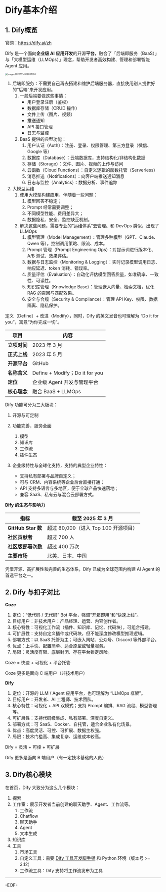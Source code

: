 # Dify基本介绍

## 1. Dify概览

官网：https://dify.ai/zh

Dify 是一个面向**企业级 AI 应用开发**的开源**平台**，融合了「后端即服务（BaaS）」与「大模型运维（LLMOps）」理念，帮助开发者高效构建、管理和部署智能 Agent 应用。

<img src="https://xiejie-typora.oss-cn-chengdu.aliyuncs.com/2025-10-14-022832.png" alt="image-20251014102831524" style="zoom:50%;" />

1. 后端即服务：不需要自己再去搭建和维护后端服务器，直接使用别人提供好的“后端”来开发应用。
   1. 一般后端要做这些事情：
      - 用户登录注册（鉴权）
      - 数据库存储（CRUD 操作）
      - 文件上传（图片、视频）
      - 推送通知
      - API 接口管理
      - 日志与监控
   2. BaaS 提供的典型功能：
      1. 用户认证（Auth）：注册、登录、权限管理、第三方登录（微信、Google 等）
      2. 数据库（Database）：云端数据库，支持结构化/非结构化数据
      3. 存储（Storage）：文件、图片、视频的上传与访问
      4. 云函数（Cloud Functions）：自定义逻辑的函数托管（Serverless）
      5. 消息推送（Notifications）：向客户端推送通知消息
      6. 日志与监控（Analytics）：数据分析、事件追踪
2. 大模型运维
   1. 使用大模型构建应用，伴随着一些问题：
      1. 模型回答不稳定；
      2. Prompt 经常需要调整；
      3. 不同模型性能、费用差异大；
      4. 数据隐私、安全、监控缺乏机制。
   2. 解决这些问题，需要专业的“运维体系”去管理。和 DevOps 类似，出现了 LLMOps
      1. 模型管理（Model Management）：管理多种模型（GPT、Claude、Qwen 等），控制调用策略、限流、成本。
      2. Prompt 管理（Prompt Engineering Ops）：对提示词进行版本化、A/B 测试、效果评估。
      3. 数据与日志监控（Monitoring & Logging）：实时记录模型调用日志、响应延迟、token 消耗、错误率。
      4. 质量评估（Evaluation）：自动化评估模型回答质量，如准确率、一致性、可读性。
      5. 知识库管理（Knowledge Base）：管理嵌入向量、检索文档，优化 RAG 的召回与匹配效果。
      6. 安全与合规（Security & Compliance）：管理 API Key、权限、数据隔离、隐私保护。



定义（Define）+ 改进（Modify），同时，Dify 的英文发音也可理解为 “Do it for you”，寓意“为你完成一切”。

| 项目         | 内容                           |
| ------------ | ------------------------------ |
| **立项时间** | 2023 年 3 月                   |
| **正式上线** | 2023 年 5 月                   |
| **开源平台** | GitHub                         |
| **名称含义** | Define + Modify；Do it for you |
| **定位**     | 企业级 Agent 开发与管理平台    |
| **核心理念** | 融合 BaaS + LLMOps             |

Dify 功能可分为三大板块：

1. 开源与可定制
2. 功能完善，服务全面
   1. 模型
   2. 知识库
   3. 工作流
   4. 插件生态

3. 企业级特性与全球化支持，支持的典型企业特性：
   - 支持私有部署与品牌自定义；
   - 可与 CRM、内容系统等企业后台直接打通；
   - API 支持多语言与多地区，便于全球产品快速落地；
   - 兼容 SaaS、私有云与混合云部署方式。



**Dify 的生态与影响力**

| 指标               | 截至 2025 年 3 月                    |
| ------------------ | ------------------------------------ |
| **GitHub Star 数** | 超过 80,000（进入 Top 100 开源项目） |
| **社区贡献者**     | 超过 700 人                          |
| **社区版部署次数** | 超过 400 万次                        |
| **主要市场**       | 北美、日本、中国                     |

凭借开源、高扩展性和完善的生态体系，Dify 已成为全球范围内构建 AI Agent 的首选平台之一。



## 2. Dify 与扣子对比

**Coze**

1. 定位：“低代码 / 无代码” Bot 平台，强调“开箱即用”和“快速上线”。
2. 目标用户：非技术用户：产品经理、运营、内容创作者。
3. 核心特性：可视化工作流（插件、知识库、记忆、代码块），可组合搭建。
4. 可扩展性：支持自定义插件或代码块，但不能深度修改模型推理逻辑。
5. 部署方式：以 SaaS 托管为主；可嵌入网站、公众号、Discord 等外部平台。
6. 优点：上手快、配置简单、适合原型或轻量服务。
7. 局限：灵活度有限、底层封闭、存在平台锁定风险。

Coze = 快速 + 可视化 + 平台托管

Coze 更多是面向 C 端用户（非技术用户）



**Dify**

1. 定位：开源的 LLM / Agent 应用平台，也可理解为 “LLMOps 框架”。
2. 目标用户：开发者、AI 工程师、技术团队。
3. 核心特性：可视化 + API 双模式；支持 Prompt 编排、RAG 流程、模型管理等。
4. 可扩展性：支持代码级集成、私有部署、深度自定义。
5. 部署方式：可 SaaS、Docker、自托管，适合企业私有化场景。
6. 优点：高度灵活、可控、可扩展、数据主权强。
7. 局限：技术门槛高、集成复杂、运维成本较高。

Dify = 灵活 + 可控 + 可扩展

Dify 更多是面向 B 端用户（有一定技术基础的人员）



## 3. Dify核心模块

在首页，Dify 大致分为这么几个模块：

1. 探索
2. 工作室：展示开发者当前创建的聊天助手、Agent、工作流等。
   1. 工作流
   2. Chatflow
   3. 聊天助手
   4. Agent
   5. 文本生成
3. 知识库
4. 工具
   1. 市场工具
   2. 自定义工具：需要 [Dify 工具开发脚手架](https://github.com/langgenius/dify-plugin-daemon) 和 Python 环境（版本号 >= 3.12）
   3. 工作流工具：Dify 支持将工作流发布为工具

---

-EOF-